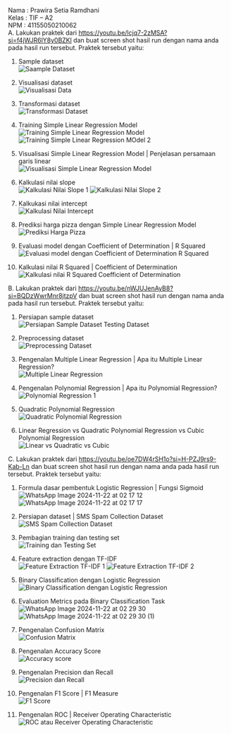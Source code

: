 Nama : Prawira Setia Ramdhani <br>
Kelas : TIF – A2 <br>
NPM : 41155050210062 <br>
A. Lakukan praktek dari https://youtu.be/lcjq7-2zMSA?si=f4jWJR6lY8y0BZKl  dan buat screen shot hasil run dengan nama anda pada hasil run tersebut. Praktek tersebut yaitu:
1. Sample dataset <br>
   ![Saample Dataset](https://github.com/user-attachments/assets/8b2d80ce-07d3-48d4-a6d6-d99106cf472d)

2. Visualisasi dataset <br>
   ![Visualisasi Data](https://github.com/user-attachments/assets/4f1ab826-b5cf-438e-99f2-c8525b72de1a)

3. Transformasi dataset <br>
   ![Transformasi Dataset](https://github.com/user-attachments/assets/2b5b51af-0b5a-48cb-95c7-48b8ad2f2b30)

4. Training Simple Linear Regression Model <br>
   ![Training Simple Linear Regression Model](https://github.com/user-attachments/assets/e1af7916-6063-490b-8ce7-adca2328fc55)
   ![Training Simple Linear Regression MOdel 2](https://github.com/user-attachments/assets/af7547a9-f5ce-468f-a73b-1b33b8829e20)

5. Visualisasi Simple Linear Regression Model | Penjelasan persamaan garis linear <br>
   ![Visualisasi Simple Linear Regression Model](https://github.com/user-attachments/assets/eb3eac2e-177f-4f00-aae5-06fc39c08fa4)

6. Kalkulasi nilai slope <br>
   ![Kalkulasi Nilai Slope 1](https://github.com/user-attachments/assets/1ef1b31b-e82c-4156-88f5-47d9c9a93674)
   ![Kalkulasi Nilai Slope 2](https://github.com/user-attachments/assets/0dcc4650-0b15-46b7-8bb0-96cee6c5ef58)

7. Kalkukasi nilai intercept <br>
   ![Kalkulasi Nilai Intercept](https://github.com/user-attachments/assets/6152e7aa-e9c9-466c-b654-763676cbe1b1)

8. Prediksi harga pizza dengan Simple Linear Regression Model <br>
   ![Prediksi Harga Pizza](https://github.com/user-attachments/assets/92d34921-fa21-4e74-a21d-faa15f2f621a)

9. Evaluasi model dengan Coefficient of Determination | R Squared <br>
   ![Evaluasi model dengan Coefficient of Determination R Squared](https://github.com/user-attachments/assets/4afb3984-1179-47ee-85e5-0d9086748ed0)

10. Kalkulasi nilai R Squared | Coefficient of Determination <br>
    ![Kalkulasi nilai R Squared  Coefficient of Determination](https://github.com/user-attachments/assets/e6888ab5-37fa-4b4c-a2f2-dfaa043fe024)

B. Lakukan praktek dari https://youtu.be/nWJUJenAyB8?si=BQDzWwrMnr8jtzpV  dan buat screen shot hasil run dengan nama anda pada hasil run tersebut. Praktek tersebut yaitu:
1. Persiapan sample dataset <br>
   ![Persiapan Sample Dataset Testing Dataset](https://github.com/user-attachments/assets/2f602365-7bc7-4c2b-8e6d-2db2387a2bd6)

2. Preprocessing dataset <br>
   ![Preprocessing Dataset](https://github.com/user-attachments/assets/4e3ef18a-8b4f-4ce2-809d-fba41714abb1)

3. Pengenalan Multiple Linear Regression | Apa itu Multiple Linear Regression? <br>
   ![Multiple Linear Regression](https://github.com/user-attachments/assets/9534073f-6908-435f-baa3-9b817f02f144)

4. Pengenalan Polynomial Regression | Apa itu Polynomial Regression? <br>
   ![Polynomial Regression 1](https://github.com/user-attachments/assets/a251c7b0-3d76-4147-8f07-82a32e08a5b4)

5. Quadratic Polynomial Regression <br>
   ![Quadratic Polynomial Regression](https://github.com/user-attachments/assets/1070b162-0aa4-45e5-98b6-f85adc32383a)

6. Linear Regression vs Quadratic Polynomial Regression vs Cubic Polynomial Regression <br>
   ![Linear vs Quadratic vs Cubic](https://github.com/user-attachments/assets/29b94158-6980-40d5-9441-5f8cb07fd360)

C. Lakukan praktek dari https://youtu.be/oe7DW4rSH1o?si=H-PZJ9rs9-Kab-Ln  dan buat screen shot hasil run dengan nama anda pada hasil run tersebut. Praktek tersebut yaitu:
1. Formula dasar pembentuk Logistic Regression | Fungsi Sigmoid <br>
   ![WhatsApp Image 2024-11-22 at 02 17 12](https://github.com/user-attachments/assets/477dce34-2d39-4daa-a5e3-6cc786087604)
   ![WhatsApp Image 2024-11-22 at 02 17 17](https://github.com/user-attachments/assets/8cb3ba72-3ea7-4808-b8e3-e7f4fbb16154)

2. Persiapan dataset | SMS Spam Collection Dataset <br>
   ![SMS Spam Collection Dataset](https://github.com/user-attachments/assets/468d7601-effe-499e-8aaa-81ea4e3c3e20)

3. Pembagian training dan testing set <br>
   ![Training dan Testing Set](https://github.com/user-attachments/assets/8a3a6512-005b-4559-8309-3c61592ce953)

4. Feature extraction dengan TF-IDF <br>
   ![Feature Extraction TF-IDF 1](https://github.com/user-attachments/assets/b11789c4-df81-44cd-90c6-858f7b00fcae)
   ![Feature Extraction TF-IDF 2](https://github.com/user-attachments/assets/d266f37f-e05f-4cad-a3c8-8906c4aa9f3d)

5. Binary Classification dengan Logistic Regression <br>
   ![Binary Classification dengan Logistic Regression](https://github.com/user-attachments/assets/877f7a7d-a7ef-4cc5-a6be-672d09ac0422)

6. Evaluation Metrics pada Binary Classification Task <br>
   ![WhatsApp Image 2024-11-22 at 02 29 30](https://github.com/user-attachments/assets/ad6defde-9713-4421-aebb-813de1c4fcd2)
   ![WhatsApp Image 2024-11-22 at 02 29 30 (1)](https://github.com/user-attachments/assets/3e4d246c-68e5-45c5-a235-396e16efe154)

7. Pengenalan Confusion Matrix <br>
   ![Confusion Matrix](https://github.com/user-attachments/assets/a48cc1c8-c18c-41a3-8eed-650c89043f5b)
  
8. Pengenalan Accuracy Score <br>
   ![Accuracy score](https://github.com/user-attachments/assets/2028ac1e-899b-4b33-b284-68b330ca2b3f)

9. Pengenalan Precision dan Recall <br>
   ![Precision dan Recall](https://github.com/user-attachments/assets/120f1a01-d8b3-475f-9107-5fe473bba906)

10. Pengenalan F1 Score | F1 Measure <br>
    ![F1 Score](https://github.com/user-attachments/assets/9e08a433-db48-40ca-86c1-ade6dcffaa61)

11. Pengenalan ROC | Receiver Operating Characteristic <br>
    ![ROC atau Receiver Operating Characteristic](https://github.com/user-attachments/assets/b80af9dd-ad2f-4b02-bc03-c9b1d82dff10)
